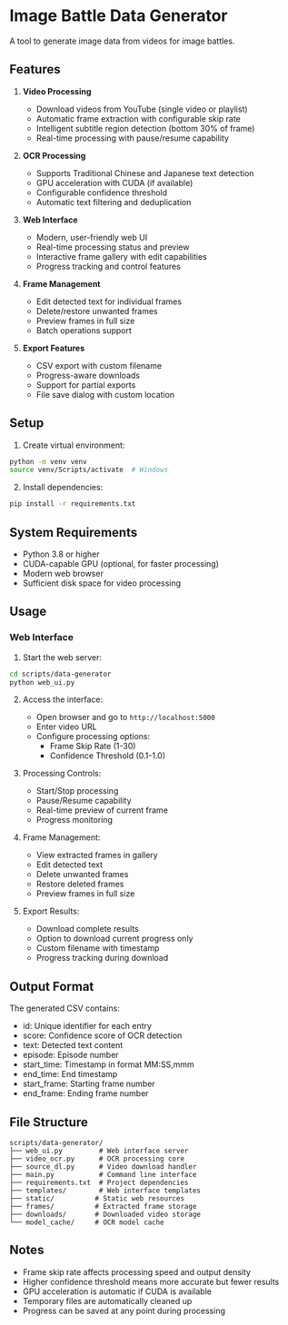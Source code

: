 # Image Battle Data Generator

A tool to generate image data from videos for image battles.

## Features

1. **Video Processing**
   - Download videos from YouTube (single video or playlist)
   - Automatic frame extraction with configurable skip rate
   - Intelligent subtitle region detection (bottom 30% of frame)
   - Real-time processing with pause/resume capability

2. **OCR Processing**
   - Supports Traditional Chinese and Japanese text detection
   - GPU acceleration with CUDA (if available)
   - Configurable confidence threshold
   - Automatic text filtering and deduplication

3. **Web Interface**
   - Modern, user-friendly web UI
   - Real-time processing status and preview
   - Interactive frame gallery with edit capabilities
   - Progress tracking and control features

4. **Frame Management**
   - Edit detected text for individual frames
   - Delete/restore unwanted frames
   - Preview frames in full size
   - Batch operations support

5. **Export Features**
   - CSV export with custom filename
   - Progress-aware downloads
   - Support for partial exports
   - File save dialog with custom location

## Setup

1. Create virtual environment:
```bash
python -m venv venv
source venv/Scripts/activate  # Windows
```

2. Install dependencies:
```bash
pip install -r requirements.txt
```

## System Requirements

- Python 3.8 or higher
- CUDA-capable GPU (optional, for faster processing)
- Modern web browser
- Sufficient disk space for video processing

## Usage

### Web Interface
1. Start the web server:
```bash
cd scripts/data-generator
python web_ui.py
```

2. Access the interface:
   - Open browser and go to `http://localhost:5000`
   - Enter video URL
   - Configure processing options:
     - Frame Skip Rate (1-30)
     - Confidence Threshold (0.1-1.0)

3. Processing Controls:
   - Start/Stop processing
   - Pause/Resume capability
   - Real-time preview of current frame
   - Progress monitoring

4. Frame Management:
   - View extracted frames in gallery
   - Edit detected text
   - Delete unwanted frames
   - Restore deleted frames
   - Preview frames in full size

5. Export Results:
   - Download complete results
   - Option to download current progress only
   - Custom filename with timestamp
   - Progress tracking during download

## Output Format

The generated CSV contains:
- id: Unique identifier for each entry
- score: Confidence score of OCR detection
- text: Detected text content
- episode: Episode number
- start_time: Timestamp in format MM:SS,mmm
- end_time: End timestamp
- start_frame: Starting frame number
- end_frame: Ending frame number

## File Structure
```
scripts/data-generator/
├── web_ui.py         # Web interface server
├── video_ocr.py      # OCR processing core
├── source_dl.py      # Video download handler
├── main.py           # Command line interface
├── requirements.txt  # Project dependencies
├── templates/        # Web interface templates
├── static/          # Static web resources
├── frames/          # Extracted frame storage
├── downloads/       # Downloaded video storage
└── model_cache/     # OCR model cache
```

## Notes

- Frame skip rate affects processing speed and output density
- Higher confidence threshold means more accurate but fewer results
- GPU acceleration is automatic if CUDA is available
- Temporary files are automatically cleaned up
- Progress can be saved at any point during processing 